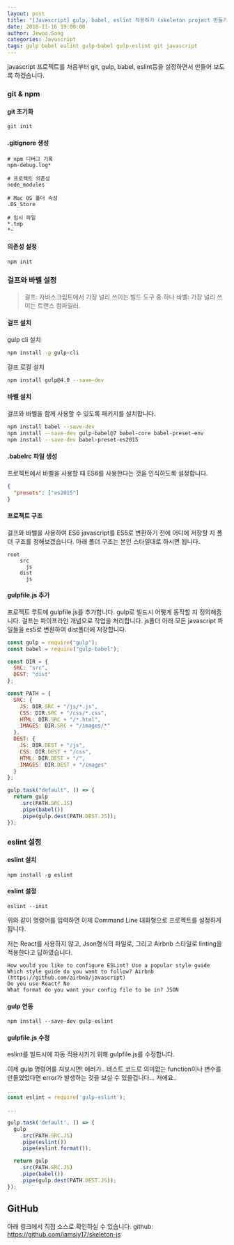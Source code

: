 ```yaml
---
layout: post
title: "[Javascript] gulp, babel, eslint 적용하기 (skeleton project 만들기)"
date: 2018-11-16 19:00:00
author: Jewoo.Song
categories: Javascript
tags: gulp babel eslint gulp-babel gulp-eslint git javascript
---
```


javascript 프로젝트를 처음부터 git, gulp, babel, eslint등을 설정하면서 만들어 보도록 하겠습니다.

### git & npm

#### git 초기화

```
git init
```

#### .gitignore 생성

```
# npm 디버그 기록
npm-debug.log*

# 프로젝트 의존성
node_modules

# Mac OS 폴더 속성
.DS_Store

# 임시 파일
*.tmp
*~
```

#### 의존성 설정

```
npm init
```

### 걸프와 바벨 설정

> 걸프: 자바스크립트에서 가장 널리 쓰이는 빌드 도구 중 하나
> 바벨: 가장 널리 쓰이는 트랜스 컴파일러.

#### 걸프 설치

gulp cli 설치

```bash
npm install -g gulp-cli
```

걸프 로컬 설치

```bash
npm install gulp@4.0 --save-dev
```

#### 바벨 설치

걸프와 바벨을 함께 사용할 수 있도록 패키지를 설치합니다.

```bash
npm install babel --save-dev
npm install --save-dev gulp-babel@7 babel-core babel-preset-env
npm install --save-dev babel-preset-es2015
```

#### .babelrc 파일 생성

프로젝트에서 바벨을 사용할 때 ES6를 사용한다는 것을 인식하도록 설정합니다.

```json
{
  "presets": ["es2015"]
}
```

#### 프로젝트 구조

걸프와 바벨을 사용하여 ES6 javascript를 ES5로 변환하기 전에 어디에 저장할 지 폴더 구조를 정해보겠습니다.
아래 폴더 구조는 본인 스타일대로 하시면 됩니다.

```
root
    src
      js
    dist
      js
```

#### gulpfile.js 추가

프로젝트 루트에 gulpfile.js를 추가합니다. gulp로 빌드시 어떻게 동작할 지 정의해줍니다.
걸프는 파이프라인 개념으로 작업을 처리합니다. js폴더 아래 모든 javascript 파일들을 es5로 변환하여 dist폴더에 저장합니다.

```js
const gulp = require("gulp");
const babel = require("gulp-babel");

const DIR = {
  SRC: "src",
  DEST: "dist"
};

const PATH = {
  SRC: {
    JS: DIR.SRC + "/js/*.js",
    CSS: DIR.SRC + "/css/*.css",
    HTML: DIR.SRC + "/*.html",
    IMAGES: DIR.SRC + "/images/*"
  },
  DEST: {
    JS: DIR.DEST + "/js",
    CSS: DIR.DEST + "/css",
    HTML: DIR.DEST + "/",
    IMAGES: DIR.DEST + "/images"
  }
};

gulp.task("default", () => {
  return gulp
    .src(PATH.SRC.JS)
    .pipe(babel())
    .pipe(gulp.dest(PATH.DEST.JS));
});
```

### eslint 설정

#### eslint 설치

```
npm install -g eslint
```

#### eslint 설정

```
eslint --init
```

위와 같이 명령어를 입력하면 이제 Command Line 대화형으로 프로젝트를 설정하게 됩니다.

저는 React를 사용하지 않고, Json형식의 파일로, 그리고 Airbnb 스타일로 linting을 적용한다고 답하였습니다.

```
How would you like to configure ESLint? Use a popular style guide
Which style guide do you want to follow? Airbnb (https://github.com/airbnb/javascript)
Do you use React? No
What format do you want your config file to be in? JSON
```

#### gulp 연동

```
npm install --save-dev gulp-eslint
```

#### gulpfile.js 수정

eslint를 빌드시에 자동 적용시키기 위해 gulpfile.js를 수정합니다.

이제 gulp 명령어를 처보시면! 에러가..
테스트 코드로 의미없는 function이나 변수를 만들었었다면 error가 발생하는 것을 보실 수 있을겁니다... 저에요..

```js
...
const eslint = require('gulp-eslint');

...

gulp.task('default', () => {
  gulp
    .src(PATH.SRC.JS)
    .pipe(eslint())
    .pipe(eslint.format());

  return gulp
    .src(PATH.SRC.JS)
    .pipe(babel())
    .pipe(gulp.dest(PATH.DEST.JS));
});

```

## GitHub

아래 링크에서 직접 소스로 확인하실 수 있습니다.
github: https://github.com/iamsjy17/skeleton-js

